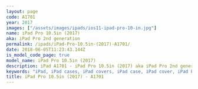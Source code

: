 ```yaml
---
layout: page
code: A1701
year: 2017
images: ["/assets/images/ipads/ios11-ipad-pro-10-in.jpg"]
name: iPad Pro 10.5in (2017)
aka: iPad Pro 2nd generation
permalink: /ipads/iPad-Pro-10.5in-(2017)-A1701/
date: 2018-06-05T11:23:43.144Z
is_model_code_page: true
model_name: iPad Pro 10.5in (2017)
description: iPad A1701 - iPad Pro 10.5in (2017) aka iPad Pro 2nd generation. Best compatible iPad cases for A1701
keywords: "iPad, iPad cases, iPad covers, iPad case, iPad cover, iPad Pro 10.5in (2017), iPad Pro 10.5in (2017) case, A1701 case, A1701 cover, A1701, iPad Pro 2nd generation"
title: iPad Pro 10.5in (2017) - A1701
---
```

